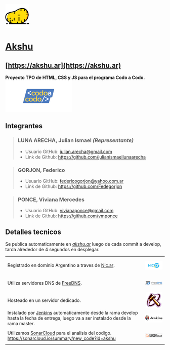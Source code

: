 <a href="https://akshu.ar">
    <img src="assets/icons/akshu.svg"
        alt="Akshu" style="height:75px; object-fit: contain;"/> 
</a>
        
# [Akshu](https://akshu.ar)


## [https://akshu.ar](https://akshu.ar)


**Proyecto TPO de HTML, CSS y JS para el programa Codo a Codo.** <span href="https://codoacodo.bue.edu.ar">
        <img src="assets/img/codoacodoweb.png" alt="Codo a Codo" style="height:100px; object-fit: contain;"/>
        </span>


## **Integrantes**

> ### **LUNA ARECHA, Julian Ismael** *(Representante)*
>
> - Usuario GitHub: julian.arecha@gmail.com
> - Link de Github: <https://github.com/julianismaellunaarecha>
>

> ### **GORJON, Federico**
>
> - Usuario GitHub: federicogorjon@yahoo.com.ar
> - Link de Github: <https://github.com/Fedegorjon>
>

> ### **PONCE, Viviana Mercedes**
>
> - Usuario GitHub: vivianaponce@gmail.com
> - Link de Github: <https://github.com/vmponce>
>


## **Detalles tecnicos**

Se publica automaticamente en *[akshu.ar](https://akshu.ar)* luego de cada commit a develop, tarda alrededor de 4 segundos en desplegar.

<table>
  <tr>
    <td>
        Registrado en dominio Argentino a traves de <a href="https://nic.ar">Nic.ar</a>.
    </td>
    <td>
        <a href="https://nic.ar" style="display: flex; align-items: center; justify-content: center;">
            <img src="assets/img/acclogonicmail.png" alt="Nic.ar" style="height:50px; object-fit: contain;"/>
        </a>
    </td>
  </tr>
    <tr>
    <td>
        Utiliza servidores DNS de <a href="https://freedns.afraid.org">FreeDNS</a>.
    </td>
    <td>
        <a href="https://freedns.afraid.org" style="display: flex; align-items: center; justify-content: center;">
            <img src="assets/img/freednscrop.png" alt="FreeDNS" style="height:50px; object-fit: contain;"/>
        </a>
    </td>
  </tr>
    <tr>
    <td>
        Hosteado en un servidor dedicado.
    </td>
    <td>
        <a href="https://flashhammer.com" style="display: flex; align-items: center; justify-content: center;">
            <img src="assets/img/flashhammerlogo.png" alt="flashhammer" style="height:50px; object-fit: contain;"/>
        </a>
    </td>
  </tr>
    <tr>
    <td>
        Instalado por <a href="https://www.jenkins.io">Jenkins</a> automaticamente desde la rama develop hasta la  fecha de entrega, luego va a ser instalado desde la rama master.
    </td>
    <td>
        <a href="https://www.jenkins.io" style="display: flex; align-items: center; justify-content: center;">
            <img src="assets/img/logotitleopengraphjenkins.png" alt="Jenkins" style="height:50px; object-fit: contain;"/>
        </a>
    </td>
  </tr>
    <tr>
    <td>
        Utilizamos <a href="https://sonarcloud.io">SonarCloud</a> para el analisis del codigo. <a href="https://sonarcloud.io/summary/new_code?id=akshu">https://sonarcloud.io/summary/new_code?id=akshu</a>
    </td>
    <td>
        <a href="https://sonarcloud.io/summary/new_code?id=akshu" style="display: flex; align-items: center; justify-content: center;">
            <img src="assets/icons/sonarcloudwhite.svg" alt="Sonar" style="height:50px; object-fit: contain;"/>
        </a>
    </td>
  </tr>
</table>